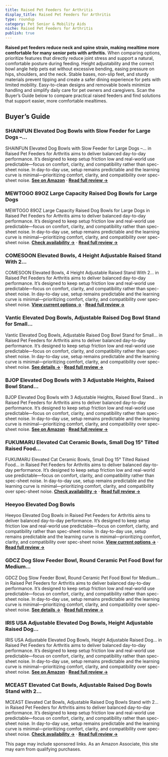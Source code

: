 ```yaml
---
title: Raised Pet Feeders for Arthritis
display_title: Raised Pet Feeders for Arthritis
type: roundup
category: Pet Senior & Mobility Aids
niche: Raised Pet Feeders for Arthritis
publish: true
---
```


<p><strong>Raised pet feeders reduce neck and spine strain, making mealtime more comfortable for many senior pets with arthritis.</strong> When comparing options, prioritize features that directly reduce joint stress and support a natural, comfortable posture during feeding. Height adjustability and the correct bowl angle help pets eat without excessive bending, easing pressure on hips, shoulders, and the neck. Stable bases, non-slip feet, and sturdy materials prevent tipping and create a safer dining experience for pets with limited mobility. Easy-to-clean designs and removable bowls minimize handling and simplify daily care for pet owners and caregivers. Scan the Buyer’s Guide below to compare practical raised feeders and find solutions that support easier, more comfortable mealtimes.</p>

<h2>Buyer’s Guide</h2>
<h3>SHAINFUN Elevated Dog Bowls with Slow Feeder for Large Dogs &ndash;…</h3>
<p>SHAINFUN Elevated Dog Bowls with Slow Feeder for Large Dogs &ndash;… in Raised Pet Feeders for Arthritis aims to deliver balanced day-to-day performance. It’s designed to keep setup friction low and real-world use predictable&mdash;focus on comfort, clarity, and compatibility rather than spec-sheet noise. In day-to-day use, setup remains predictable and the learning curve is minimal&mdash;prioritizing comfort, clarity, and compatibility over spec-sheet noise. <a href="https://amzn.to/495ScqD" target="_blank" rel="nofollow sponsored noopener noopener" target="_blank"><strong>See on Amazon</strong></a> · <a href="/reviews/shainfun-elevated-dog-bowls-with-slow-feeder-for-large-dogs-adjustable-a596467b/"><strong>Read full review &rarr;</strong></a></p>
<h3>MEWTOGO 89OZ Large Capacity Raised Dog Bowls for Large Dogs</h3>
<p>MEWTOGO 89OZ Large Capacity Raised Dog Bowls for Large Dogs in Raised Pet Feeders for Arthritis aims to deliver balanced day-to-day performance. It’s designed to keep setup friction low and real-world use predictable&mdash;focus on comfort, clarity, and compatibility rather than spec-sheet noise. In day-to-day use, setup remains predictable and the learning curve is minimal&mdash;prioritizing comfort, clarity, and compatibility over spec-sheet noise. <a href="https://amzn.to/4qbYLOo" target="_blank" rel="nofollow sponsored noopener noopener" target="_blank"><strong>Check availability &rarr;</strong></a> · <a href="/reviews/mewtogo-89oz-large-capacity-raised-dog-bowls-for-large-dogs-full-metal-30f5e88f/"><strong>Read full review &rarr;</strong></a></p>
<h3>COMESOON Elevated Bowls, 4 Height Adjustable Raised Stand With 2…</h3>
<p>COMESOON Elevated Bowls, 4 Height Adjustable Raised Stand With 2… in Raised Pet Feeders for Arthritis aims to deliver balanced day-to-day performance. It’s designed to keep setup friction low and real-world use predictable&mdash;focus on comfort, clarity, and compatibility rather than spec-sheet noise. In day-to-day use, setup remains predictable and the learning curve is minimal&mdash;prioritizing comfort, clarity, and compatibility over spec-sheet noise. <a href="https://amzn.to/48vj43d" target="_blank" rel="nofollow sponsored noopener noopener" target="_blank"><strong>View current options &rarr;</strong></a> · <a href="/reviews/comesoon-elevated-bowls-4-height-adjustable-raised-stand-with-2-thick-5-3d656b19/"><strong>Read full review &rarr;</strong></a></p>
<h3>Vantic Elevated Dog Bowls, Adjustable Raised Dog Bowl Stand for Small…</h3>
<p>Vantic Elevated Dog Bowls, Adjustable Raised Dog Bowl Stand for Small… in Raised Pet Feeders for Arthritis aims to deliver balanced day-to-day performance. It’s designed to keep setup friction low and real-world use predictable&mdash;focus on comfort, clarity, and compatibility rather than spec-sheet noise. In day-to-day use, setup remains predictable and the learning curve is minimal&mdash;prioritizing comfort, clarity, and compatibility over spec-sheet noise. <a href="https://amzn.to/477oDSP" target="_blank" rel="nofollow sponsored noopener noopener" target="_blank"><strong>See details &rarr;</strong></a> · <a href="/reviews/vantic-elevated-dog-bowls-adjustable-raised-dog-bowl-stand-for-small-pu-6b92d7e8/"><strong>Read full review &rarr;</strong></a></p>
<h3>BJOP Elevated Dog Bowls with 3 Adjustable Heights, Raised Bowl Stand…</h3>
<p>BJOP Elevated Dog Bowls with 3 Adjustable Heights, Raised Bowl Stand… in Raised Pet Feeders for Arthritis aims to deliver balanced day-to-day performance. It’s designed to keep setup friction low and real-world use predictable&mdash;focus on comfort, clarity, and compatibility rather than spec-sheet noise. In day-to-day use, setup remains predictable and the learning curve is minimal&mdash;prioritizing comfort, clarity, and compatibility over spec-sheet noise. <a href="https://amzn.to/479V5UX" target="_blank" rel="nofollow sponsored noopener noopener" target="_blank"><strong>See on Amazon</strong></a> · <a href="/reviews/bjop-elevated-dog-bowls-with-3-adjustable-heights-raised-bowl-stand-for-315cec89/"><strong>Read full review &rarr;</strong></a></p>
<h3>FUKUMARU Elevated Cat Ceramic Bowls, Small Dog 15° Tilted Raised Food…</h3>
<p>FUKUMARU Elevated Cat Ceramic Bowls, Small Dog 15° Tilted Raised Food… in Raised Pet Feeders for Arthritis aims to deliver balanced day-to-day performance. It’s designed to keep setup friction low and real-world use predictable&mdash;focus on comfort, clarity, and compatibility rather than spec-sheet noise. In day-to-day use, setup remains predictable and the learning curve is minimal&mdash;prioritizing comfort, clarity, and compatibility over spec-sheet noise. <a href="https://amzn.to/3JbaHzq" target="_blank" rel="nofollow sponsored noopener noopener" target="_blank"><strong>Check availability &rarr;</strong></a> · <a href="/reviews/fukumaru-elevated-cat-ceramic-bowls-small-dog-15-tilted-raised-food-fee-34a1cf91/"><strong>Read full review &rarr;</strong></a></p>
<h3>Heeyoo Elevated Dog Bowls</h3>
<p>Heeyoo Elevated Dog Bowls in Raised Pet Feeders for Arthritis aims to deliver balanced day-to-day performance. It’s designed to keep setup friction low and real-world use predictable&mdash;focus on comfort, clarity, and compatibility rather than spec-sheet noise. In day-to-day use, setup remains predictable and the learning curve is minimal&mdash;prioritizing comfort, clarity, and compatibility over spec-sheet noise. <a href="https://amzn.to/4opS5uB" target="_blank" rel="nofollow sponsored noopener noopener" target="_blank"><strong>View current options &rarr;</strong></a> · <a href="/reviews/heeyoo-elevated-dog-bowls-5-adjustable-heights-stand-2-stainless-steel-26d5adc1/"><strong>Read full review &rarr;</strong></a></p>
<h3>GDCZ Dog Slow Feeder Bowl, Round Ceramic Pet Food Bowl for Medium…</h3>
<p>GDCZ Dog Slow Feeder Bowl, Round Ceramic Pet Food Bowl for Medium… in Raised Pet Feeders for Arthritis aims to deliver balanced day-to-day performance. It’s designed to keep setup friction low and real-world use predictable&mdash;focus on comfort, clarity, and compatibility rather than spec-sheet noise. In day-to-day use, setup remains predictable and the learning curve is minimal&mdash;prioritizing comfort, clarity, and compatibility over spec-sheet noise. <a href="https://amzn.to/42HbUVJ" target="_blank" rel="nofollow sponsored noopener noopener" target="_blank"><strong>See details &rarr;</strong></a> · <a href="/reviews/gdcz-dog-slow-feeder-bowl-round-ceramic-pet-food-bowl-for-medium-breed-d4caefae/"><strong>Read full review &rarr;</strong></a></p>
<h3>IRIS USA Adjustable Elevated Dog Bowls, Height Adjustable Raised Dog…</h3>
<p>IRIS USA Adjustable Elevated Dog Bowls, Height Adjustable Raised Dog… in Raised Pet Feeders for Arthritis aims to deliver balanced day-to-day performance. It’s designed to keep setup friction low and real-world use predictable&mdash;focus on comfort, clarity, and compatibility rather than spec-sheet noise. In day-to-day use, setup remains predictable and the learning curve is minimal&mdash;prioritizing comfort, clarity, and compatibility over spec-sheet noise. <a href="https://amzn.to/4h6QtDm" target="_blank" rel="nofollow sponsored noopener noopener" target="_blank"><strong>See on Amazon</strong></a> · <a href="/reviews/iris-usa-adjustable-elevated-dog-bowls-height-adjustable-raised-dog-bow-637ef538/"><strong>Read full review &rarr;</strong></a></p>
<h3>MCEAST Elevated Cat Bowls, Adjustable Raised Dog Bowls Stand with 2…</h3>
<p>MCEAST Elevated Cat Bowls, Adjustable Raised Dog Bowls Stand with 2… in Raised Pet Feeders for Arthritis aims to deliver balanced day-to-day performance. It’s designed to keep setup friction low and real-world use predictable&mdash;focus on comfort, clarity, and compatibility rather than spec-sheet noise. In day-to-day use, setup remains predictable and the learning curve is minimal&mdash;prioritizing comfort, clarity, and compatibility over spec-sheet noise. <a href="https://amzn.to/3KQiP9a" target="_blank" rel="nofollow sponsored noopener noopener" target="_blank"><strong>Check availability &rarr;</strong></a> · <a href="/reviews/mceast-elevated-cat-bowls-adjustable-raised-dog-bowls-stand-with-2-piec-b2071856/"><strong>Read full review &rarr;</strong></a></p>
<aside class="disclosure">This page may include sponsored links. As an Amazon Associate, this site may earn from qualifying purchases.</aside>
